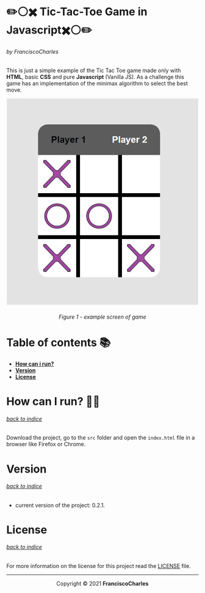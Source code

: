 
<p align="center">
  <h1>✏️⚪✖️ Tic-Tac-Toe Game in Javascript✖️⚪✏️</h1>
  <h6>by <i>FranciscoCharles</i></h6>
</p>
<p align="justify">

This is just a simple example of the Tic Tac Toe game made only with **HTML**, basic **CSS** and pure **Javascript** (Vanilla JS).
As a challenge this game has an implementation of the minimax algorithm to select the best move.

</p>

<div align="center">
    <img src="example.png" alt="example">
    <br>
    <h6>
        Figure 1 - example screen of game
    </h6>  
</div>

# <a name=index>Table of contents 📚</a>

- [**How can i run?**](#run)
- [**Version**](#version)
- [**License**](#license)

# **<a name=run>How can I run? 🧠💭</a>** <h6>[back to indice](#index)</h6>

 Download the project, go to the `src` folder and open the `index.html` file in a browser like Firefox or Chrome.

# **<a name=version>Version</a>**  <h6>[back to indice](#index)</h6>
- current version of the project: 0.2.1.

# **<a name=license>License</a>**  <h6>[back to indice](#index)</h6>

For more information on the license for this project read the <a href="./LICENSE" title="go to license file">LICENSE</a> file.

---
<p align="center">
    Copyright © 2021 <b>FranciscoCharles</b>
</p>

